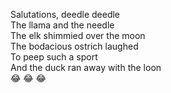 Salutations, deedle deedle  
The llama and the needle  
The elk shimmied over the moon  
The bodacious ostrich laughed  
To peep such a sport  
And the duck ran away with the loon  
😂 😂 😂